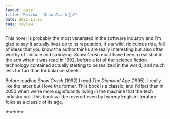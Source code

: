 ```yaml
---
layout: page
title: "Review - Snow Crash 👾🗡"
date: 2021-11-23
tags: review
---
```


This novel is probably the most venerated in the software industry and I'm glad to say it actually lives up
to its reputation. It's a wild, ridiculous ride, full of ideas that you know the author thinks are really interesting
but also often worthy of ridicule and satirizing. _Snow Crash_ must have been a real shot in the arm when it was read in
1992, before a lot of the science fiction technology contained actually starting to be realized in the world, and much less for
fun than for balance sheets.

Before reading _Snow Crash_ (1992) I read _The Diamond Age_ (1995). I really like the latter but I love the former. This book
is a classic, and I'd bet than in 2050 when we're more significantly living in the machine that the tech industry built
this book will be revered even by tweedy English literature folks as a classic of its age.

✭✭✭✭✭
